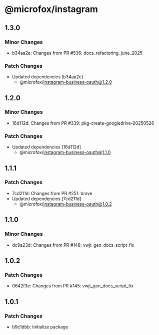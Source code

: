 # @microfox/instagram

## 1.3.0

### Minor Changes

- b34aa2e: Changes from PR #536: docs_refactoring_june_2025

### Patch Changes

- Updated dependencies [b34aa2e]
  - @microfox/instagram-business-oauth@1.2.0

## 1.2.0

### Minor Changes

- 16d112d: Changes from PR #339: pkg-create-googledrive-20250526

### Patch Changes

- Updated dependencies [16d112d]
  - @microfox/instagram-business-oauth@1.1.0

## 1.1.1

### Patch Changes

- 7cd211d: Changes from PR #251: brave
- Updated dependencies [7cd211d]
  - @microfox/instagram-business-oauth@1.0.2

## 1.1.0

### Minor Changes

- dc9a23d: Changes from PR #148: vwjt_gen_docs_script_fix

## 1.0.2

### Patch Changes

- 0642f3e: Changes from PR #145: vwjt_gen_docs_script_fix

## 1.0.1

### Patch Changes

- b9c1dbb: Initialize package
